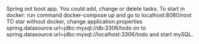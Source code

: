 Spring not boot app. You could add, change or delete tasks.
To start in docker: run command docker-compose up and go to localhost:8080/root
TO star without docker, change application.properties spring.datasource.url=jdbc:mysql://db:3306/todo on to spring.datasource.url=jdbc:mysql://localhost:3306/todo and start mySQL.
